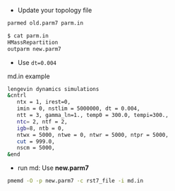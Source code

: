 - Update your topology file

```bash
parmed old.parm7 parm.in
```

```bash
$ cat parm.in
HMassRepartition
outparm new.parm7
```

- Use `dt=0.004`

md.in example
```bash
lengevin dynamics simulations
&cntrl
   ntx = 1, irest=0,
   imin = 0, nstlim = 5000000, dt = 0.004,
   ntt = 3, gamma_ln=1., temp0 = 300.0, tempi=300.,
   ntc= 2, ntf = 2,
   igb=8, ntb = 0,
   ntwx = 5000, ntwe = 0, ntwr = 5000, ntpr = 5000,
   cut = 999.0,
   nscm = 5000,
&end
```

- run md: Use **new.parm7**

```bash
pmemd -O -p new.parm7 -c rst7_file -i md.in
```
